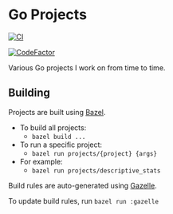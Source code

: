 # Go Projects

[![CI](https://github.com/tedsilb/GoProjects/actions/workflows/main.yml/badge.svg)](https://github.com/tedsilb/GoProjects/actions/workflows/main.yml)

[![CodeFactor](https://www.codefactor.io/repository/github/tedsilb/goprojects/badge)](https://www.codefactor.io/repository/github/tedsilb/goprojects)

Various Go projects I work on from time to time.

## Building

Projects are built using [Bazel](https://bazel.build).

- To build all projects:
  - `bazel build ...`
- To run a specific project:
  - `bazel run projects/{project} {args}`
- For example:
  - `bazel run projects/descriptive_stats`

Build rules are auto-generated using [Gazelle](https://github.com/bazelbuild/bazel-gazelle).

To update build rules, run `bazel run :gazelle`
